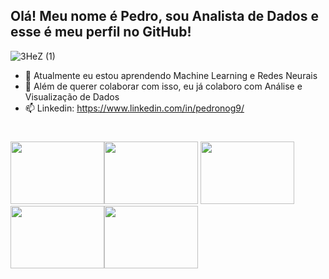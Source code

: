 ## Olá! Meu nome é Pedro, sou Analista de Dados e esse é meu perfil no GitHub!
![3HeZ (1)](https://github.com/pedro-nog-9/pedro-nog-9/assets/127139232/f778ed11-c8d2-499a-b179-aa992d5b76cf)

- 🌱 Atualmente eu estou aprendendo Machine Learning e Redes Neurais
- 💞️ Além de querer colaborar com isso, eu já colaboro com Análise e Visualização de Dados
- 📫 Linkedin: https://www.linkedin.com/in/pedronog9/

#         
<img src="https://cdn.jsdelivr.net/gh/devicons/devicon/icons/python/python-original.svg" width="150" height="100"/><img src="https://cdn.jsdelivr.net/gh/devicons/devicon/icons/jupyter/jupyter-original-wordmark.svg" width="150" height="100"/> <img src="https://cdn.jsdelivr.net/gh/devicons/devicon/icons/pandas/pandas-original-wordmark.svg" width="150" height="100"/><img src="https://cdn.jsdelivr.net/gh/devicons/devicon/icons/numpy/numpy-original.svg" width="150" height="100"/><img src="https://cdn.jsdelivr.net/gh/devicons/devicon/icons/oracle/oracle-original.svg" width="150" height="100"/>
